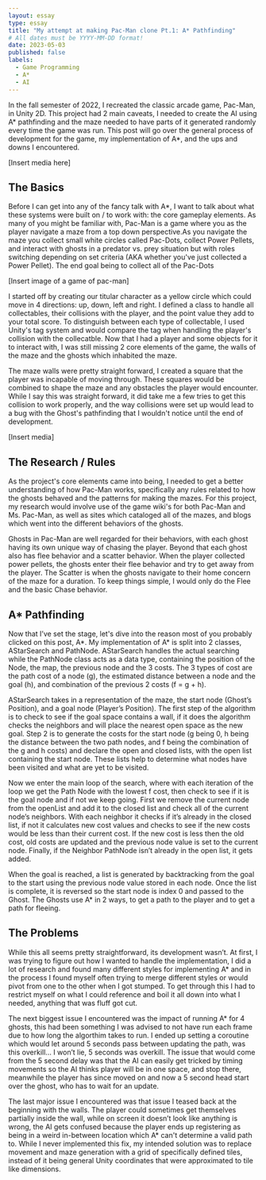 ```yaml
---
layout: essay
type: essay
title: "My attempt at making Pac-Man clone Pt.1: A* Pathfinding"
# All dates must be YYYY-MM-DD format!
date: 2023-05-03
published: false
labels:
  - Game Programming
  - A*
  - AI
---
```


In the fall semester of 2022, I recreated the classic arcade game, Pac-Man, in Unity 2D. This project had 2 main caveats, I needed to create the AI using A* pathfinding and the maze needed to have parts of it generated randomly every time the game was run. This post will go over the general process of development for the game, my implementation of A*, and the ups and downs I encountered.

[Insert media here]

## The Basics

Before I can get into any of the fancy talk with A*, I want to talk about what these systems were built on / to work with: the core gameplay elements. As many of you might be familiar with, Pac-Man is a game where you as the player navigate a maze from a top down perspective.As you navigate the maze you collect small white circles called Pac-Dots, collect Power Pellets, and interact with ghosts in a predator vs. prey situation but with roles switching depending on set criteria (AKA whether you've just collected a Power Pellet). The end goal being to collect all of the Pac-Dots

[Insert image of a game of pac-man]

I started off by creating our titular character as a yellow circle which could move in 4 directions: up, down, left and right. I defined a class to handle all collectables, their collisions with the player, and the point value they add to your total score. To distinguish between each type of collectable, I used Unity's tag system and would compare the tag when handling the player's collision with the collecatble. Now that I had a player and some objects for it to interact with, I was still missing 2 core elements of the game, the walls of the maze and the ghosts which inhabited the maze.

The maze walls were pretty straight forward, I created a square that the player was incapable of moving through. These squares would be combined to shape the maze and any obstacles the player would encounter. While I say this was straight forward, it did take me a few tries to get this collision to work properly, and the way collisions were set up would lead to a bug with the Ghost's pathfinding that I wouldn't notice until the end of development. 

[Insert media]

## The Research / Rules

As the project's core elements came into being, I needed to get a better understanding of how Pac-Man works, specifically any rules related to how the ghosts behaved and the patterns for making the mazes. For this project, my research would involve use of the game wiki's for both Pac-Man and Ms. Pac-Man, as well as sites which cataloged all of the mazes, and blogs which went into the different behaviors of the ghosts.

Ghosts in Pac-Man are well regarded for their behaviors, with each ghost having its own unique way of chasing the player. Beyond that each ghost also has flee behavior and a scatter behavior. When the player collected power pellets, the ghosts enter their flee behavior and try to get away from the player. The Scatter is when the ghosts navigate to their home concern of the maze for a duration. To keep things simple, I would only do the Flee and the basic Chase behavior.

## A* Pathfinding

Now that I’ve set the stage, let's dive into the reason most of you probably clicked on this post, A*. My implementation of A* is split into 2 classes, AStarSearch and PathNode. AStarSearch handles the actual searching while the PathNode class acts as a data type, containing the position of the Node, the map, the previous node and the 3 costs. The 3 types of cost are the path cost of a node (g), the estimated distance between a node and the goal (h), and combination of the previous 2 costs (f = g + h).

AStarSearch takes in a representation of the maze, the start node (Ghost’s Position), and a goal node (Player’s Position). The first step of the algorithm is to check to see if the goal space contains a wall, if it does the algorithm checks the neighbors and will place the nearest open space as the new goal. Step 2 is to generate the costs for the start node (g being 0, h being the distance between the two path nodes, and f being the combination of the g and h costs) and declare the open and closed lists, with the open list containing the start node. These lists help to determine what nodes have been visited and what are yet to be visited.

Now we enter the main loop of the search, where with each iteration of the loop we get the Path Node with the lowest f cost, then check to see if it is the goal node and if not we keep going. First we remove the current node from the openList and add it to the closed list and check all of the current node’s neighbors. With each neighbor it checks if it’s already in the closed list, if not it calculates new cost values and checks to see if the new costs would be less than their current cost. If the new cost is less then the old cost, old costs are updated and the previous node value is set to the current node. Finally, if the Neighbor PathNode isn’t already in the open list, it gets added. 

When the goal is reached, a list is generated by backtracking from the goal to the start using the previous node value stored in each node. Once the list is complete, it is reversed so the start node is index 0 and passed to the Ghost. The Ghosts use A* in 2 ways, to get a path to the player and to get a path for fleeing.

## The Problems

While this all seems pretty straightforward, its development wasn’t. At first, I was trying to figure out how I wanted to handle the implementation, I did a lot of research and found many different styles for implementing A* and in the process I found myself often trying to merge different styles or would pivot from one to the other when I got stumped. To get through this I had to restrict myself on what I could reference and boil it all down into what I needed, anything that was fluff got cut. 

The next biggest issue I encountered was the impact of running A* for 4 ghosts, this had been something I was advised to not have run each frame due to how long the algorthim takes to run. I ended up setting a coroutine which would let around 5 seconds pass between updating the path, was this overkill… I won’t lie, 5 seconds was overkill. The issue that would come from the 5 second delay was that the AI can easily get tricked by timing movements so the AI thinks player will be in one space, and stop there, meanwhile the player has since moved on and now a 5 second head start over the ghost, who has to wait for an update.

The last major issue I encountered was that issue I teased back at the beginning with the walls. The player could sometimes get themselves partially inside the wall, while on screen it doesn’t look like anything is wrong, the AI gets confused because the player ends up registering as being in a weird in-between location which A* can't determine a valid path to. While I never implemented this fix, my intended solution was to replace movement and maze generation with a grid of specifically defined tiles, instead of it being general Unity coordinates that were approximated to tile like dimensions. 
